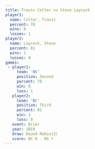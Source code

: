 ```yaml
---
title: Travis Colter vs Steve Laycock
player1:              
  name: Colter, Travis
  percent: 78         
  wins: 0             
  losses: 1           
player2:              
  name: Laycock, Steve
  percent: 81         
  wins: 1             
  losses: 0           
games:
 - player1:          
     team: 'NS'      
     position: Second
     percent: 78     
     win: 0          
     loss: 1         
   player2:         
     team: 'BC'     
     position: Third
     percent: 81    
     win: 1         
     loss: 0        
   event: Brier        
   year: 2019          
   draw: Round Robin(2)
   score: BC 8 - NS 7  
---
```

